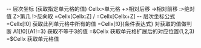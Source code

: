 -- 层次坐标 (获取指定单元格的值) Cellx>单元格
+>相对后移 ->相对前移 :>绝对值 Z>第几 !>反向取 
=Cellx[Cellx:Z]  / =Cellx[Cellx+Z]
-- 层次坐标公式 
=Cellx[!0]  获取此列单元格中所有的值
=Cellx[!0]{条件表达式}  对获取的值做判断  A1[!0]{A1!=3} 获取不等于3的值
=&Cellx  获取单元格扩展后的对应位置(1,2,3)
=$Cellx 获取单元格值